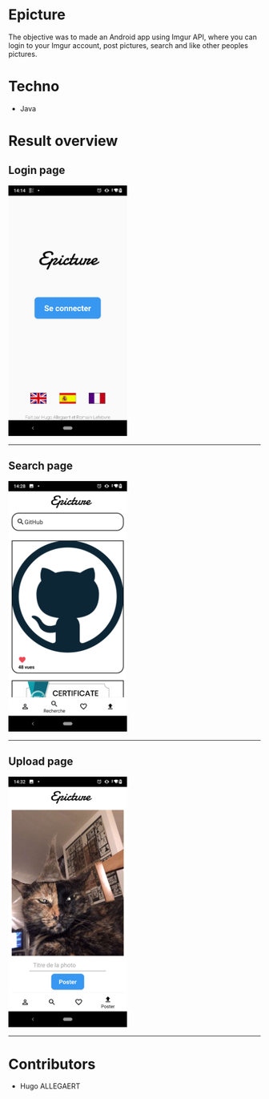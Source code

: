# Epicture

The objective was to made an Android app using Imgur API, where you can login to your Imgur account, post pictures, search and like other peoples pictures.

# Techno

* Java

# Result overview

## Login page

<img src="./img/login.png" alt="login" height="500"/>

---

## Search page

<img src="./img/epicture.png" alt="search" height="500"/>

--- 

## Upload page

<img src="./img/post.png" alt="upload" height="500"/>

---


# Contributors  

* Hugo ALLEGAERT